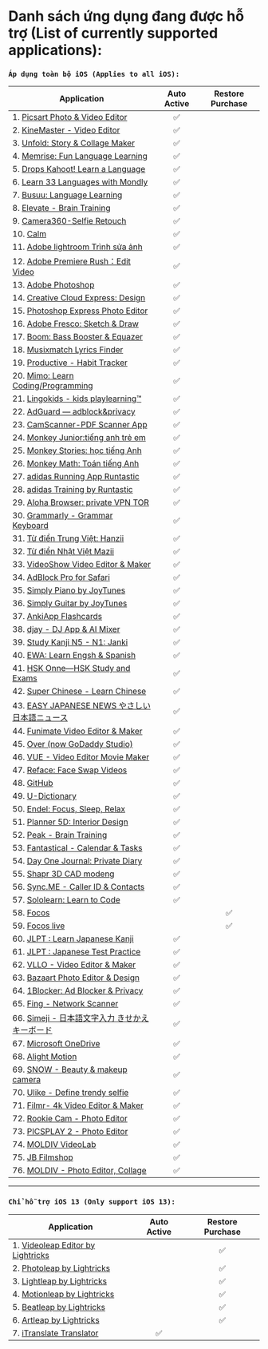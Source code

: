 # Danh sách ứng dụng đang được hỗ trợ (List of currently supported applications):

### ```Áp dụng toàn bộ iOS (Applies to all iOS):```

|Application|Auto Active |Restore Purchase|
|--------------|:------:|:------:|
|1. [Picsart Photo & Video Editor](https://apps.apple.com/us/app/picsart-photo-video-editor/id587366035) | ✅|
|2. [KineMaster - Video Editor](https://apps.apple.com/us/app/kinemaster-video-editor/id1223932558) |✅|
|3. [Unfold: Story & Collage Maker](https://apps.apple.com/us/app/unfold-story-collage-maker/id1247275033) |✅|
|4. [Memrise: Fun Language Learning](https://apps.apple.com/us/app/memrise-fun-language-learning/id635966718) |✅|
|5. [Drops Kahoot! Learn a Language](https://apps.apple.com/us/app/drops-kahoot-learn-a-language/id939540371) |✅|
|6. [Learn 33 Languages with Mondly](https://apps.apple.com/us/app/learn-33-languages-with-mondly/id987873536) |✅|
|7. [Busuu: Language Learning](https://apps.apple.com/us/app/busuu-language-learning/id379968583)|✅|
|8. [Elevate - Brain Training](https://apps.apple.com/us/app/elevate-brain-training/id875063456) |✅|
|9. [Camera360-Selfie Retouch](https://apps.apple.com/us/app/camera360-selfie-retouch/id443354861) |✅|
|10. [Calm](https://apps.apple.com/us/app/calm/id571800810) |✅|
|11. [Adobe lightroom Trình sửa ảnh](https://apps.apple.com/vn/app/adobe-lightroom-tr%C3%ACnh-s%E1%BB%ADa-%E1%BA%A3nh/id878783582?l=vi) |✅|
|12. [Adobe Premiere Rush：Edit Video](https://apps.apple.com/vn/app/adobe-premiere-rush-edit-video/id1188753863?l=vi) |✅|
|13. [Adobe Photoshop](https://apps.apple.com/vn/app/adobe-photoshop/id1457771281) |✅|
|14. [Creative Cloud Express: Design](https://apps.apple.com/vn/app/creative-cloud-express-design/id1051937863?l=vi) |✅|
|15. [Photoshop Express Photo Editor](https://apps.apple.com/jp/app/photoshop-express-photo-editor/id331975235?l=en) |✅|
|16. [Adobe Fresco: Sketch & Draw](https://apps.apple.com/vn/app/adobe-fresco-sketch-draw/id1458660369?l=vi) |✅|
|17. [Boom: Bass Booster & Equazer](https://apps.apple.com/us/app/boom-bass-booster-equazer/id1065511007) |✅|
|18. [Musixmatch Lyrics Finder](https://apps.apple.com/us/app/musixmatch-lyrics-finder/id448278467) |✅|
|19. [Productive - Habit Tracker](https://apps.apple.com/us/app/productive-habit-tracker/id983826477) |✅|
|20. [Mimo: Learn Coding/Programming](https://apps.apple.com/us/app/mimo-learn-coding-programming/id1133960732) |✅|
|21. [Lingokids - kids playlearning™](https://apps.apple.com/us/app/lingokids-playlearning/id1002043426) |✅|
|22. [AdGuard — adblock&privacy](https://apps.apple.com/us/app/adguard-adblock-privacy/id1047223162) |✅|
|23. [CamScanner-PDF Scanner App](https://apps.apple.com/us/app/camscanner-pdf-scanner-app/id388627783) |✅|
|24. [Monkey Junior:tiếng anh trẻ em](https://apps.apple.com/vn/app/monkey-junior-ti%E1%BA%BFng-anh-tr%E1%BA%BB-em/id930331514?l=vi) |✅|
|25. [Monkey Stories: học tiếng Anh](https://apps.apple.com/vn/app/monkey-stories-h%E1%BB%8Dc-ti%E1%BA%BFng-anh/id1236664909?l=vi) |✅|
|26. [Monkey Math: Toán tiếng Anh](https://apps.apple.com/vn/app/monkey-math-to%C3%A1n-ti%E1%BA%BFng-anh/id1298508851?l=vi) |✅|
|27. [adidas Running App Runtastic](https://apps.apple.com/us/app/adidas-running-app-runtastic/id336599882) |✅|
|28. [adidas Training by Runtastic](https://apps.apple.com/us/app/adidas-training-by-runtastic/id1035263816) |✅|
|29. [Aloha Browser: private VPN TOR](https://apps.apple.com/us/app/aloha-browser-private-vpn-tor/id1105317682) |✅|
|30. [Grammarly - Grammar Keyboard](https://apps.apple.com/us/app/grammarly-grammar-keyboard/id1158877342) |✅|
|31. [Từ điển Trung Việt: Hanzii](https://apps.apple.com/vn/app/từ-điển-trung-việt-hanzii/id1468400944?l=vi) |✅|
|32. [Từ điển Nhật Việt Mazii](https://apps.apple.com/vn/app/t%E1%BB%AB-%C4%91i%E1%BB%83n-nh%E1%BA%ADt-vi%E1%BB%87t-mazii/id933081417?l=vi) |✅|
|33. [VideoShow Video Editor & Maker](https://apps.apple.com/us/app/videoshow-video-editor-maker/id930380089) |✅|
|34. [AdBlock Pro for Safari](https://apps.apple.com/us/app/adblock-pro-for-safari/id1018301773) |✅|
|35. [Simply Piano by JoyTunes](https://apps.apple.com/us/app/simply-piano-by-joytunes/id1019442026) |✅|
|36. [Simply Guitar by JoyTunes](https://apps.apple.com/us/app/simply-guitar-by-joytunes/id1476695335) |✅|
|37. [AnkiApp Flashcards](https://apps.apple.com/us/app/ankiapp-flashcards/id689185915) |✅|
|38. [djay - DJ App & AI Mixer](https://apps.apple.com/us/app/djay-dj-app-ai-mixer/id450527929) |✅|
|39. [Study Kanji N5 - N1: Janki](https://apps.apple.com/vn/app/study-kanji-n5-n1-janki/id1491115955) |✅|
|40. [EWA: Learn Engsh & Spanish](https://apps.apple.com/us/app/ewa-learn-engsh-spanish/id1200778841) |✅|
|41. [HSK Onne—HSK Study and Exams](https://apps.apple.com/us/app/hsk-onne-hsk-study-and-exams/id1335503360) |✅|
|42. [Super Chinese - Learn Chinese](https://apps.apple.com/us/app/super-chinese-learn-chinese/id1462500984) |✅|
|43. [EASY JAPANESE NEWS やさしい日本語ニュース](https://apps.apple.com/us/app/easy-japanese-news-%E3%82%84%E3%81%95%E3%81%97%E3%81%84%E6%97%A5%E6%9C%AC%E8%AA%9E%E3%83%8B%E3%83%A5%E3%83%BC%E3%82%B9/id1107177166) |✅|
|44. [Funimate Video Editor & Maker](https://apps.apple.com/us/app/funimate-video-editor-maker/id844570015) |✅|
|45. [Over (now GoDaddy Studio)](https://apps.apple.com/vn/app/over-graphic-design-maker/id535811906) |✅|
|46. [VUE - Video Editor Movie Maker](https://apps.apple.com/us/app/vue-video-editor-movie-maker/id1458609369) |✅|
|47. [Reface: Face Swap Videos](https://apps.apple.com/us/app/reface-face-swap-videos/id1488782587) |✅|
|48. [GitHub](https://apps.apple.com/us/app/github/id1477376905) |✅|
|49. [U-Dictionary](https://apps.apple.com/us/app/u-dictionary/id1319771553) |✅|
|50. [Endel: Focus, Sleep, Relax](https://apps.apple.com/us/app/endel-focus-sleep-relax/id1346247457) |✅|
|51. [Planner 5D: Interior Desig‪n](https://apps.apple.com/us/app/planner-5d-interior-design/id606173978) |✅|
|52. [Peak - Brain Training](https://apps.apple.com/us/app/peak-brain-training/id806223188) |✅|
|53. [Fantastical - Calendar & Tasks](https://apps.apple.com/us/app/fantastical-calendar-tasks/id718043190) |✅|
|54. [Day One Journal: Private Diary](https://apps.apple.com/us/app/day-one-journal-private-diary/id1044867788) |✅|
|55. [Shapr 3D CAD modeng](https://apps.apple.com/us/app/shapr-3d-cad-modeng/id1091675654) |✅|
|56. [Sync.ME - Caller ID & Contacts](https://apps.apple.com/us/app/sync-me-caller-id-contacts/id340787494) |✅|
|57. [Sololearn: Learn to Code](https://apps.apple.com/us/app/sololearn-learn-to-code/id1210079064) |✅|
|58. [Focos](https://apps.apple.com/us/app/focos/id1274938524) ||✅|
|59. [Focos live](https://apps.apple.com/us/app/focos-live/id1461690085) ||✅|
|60. [JLPT : Learn Japanese Kanji](https://apps.apple.com/us/app/jlpt-learn-japanese-kanji/id1542899846) |✅|
|61. [JLPT : Japanese Test Practice](https://apps.apple.com/us/app/jlpt-japanese-test-practice/id1564455047) |✅|
|62. [VLLO - Video Editor & Maker](https://apps.apple.com/us/app/vllo-video-editor-maker/id952050883) |✅|
|63. [Bazaart Photo Editor & Design](https://apps.apple.com/us/app/bazaart-photo-editor-design/id515094775) |✅|
|64. [1Blocker: Ad Blocker & Privacy](https://apps.apple.com/us/app/1blocker-ad-blocker-privacy/id1365531024) |✅|
|65. [Fing - Network Scanner](https://apps.apple.com/us/app/fing-network-scanner/id430921107) |✅|
|66. [Simeji - 日本語文字入力 きせかえキーボード](https://apps.apple.com/jp/app/simeji-%E6%97%A5%E6%9C%AC%E8%AA%9E%E6%96%87%E5%AD%97%E5%85%A5%E5%8A%9B-%E3%81%8D%E3%81%9B%E3%81%8B%E3%81%88%E3%82%AD%E3%83%BC%E3%83%9C%E3%83%BC%E3%83%89/id899997582) |✅|
|67. [Microsoft OneDrive](https://apps.apple.com/us/app/microsoft-onedrive/id477537958) |✅|
|68. [Alight Motion](https://apps.apple.com/us/app/alight-motion/id1459833443) |✅|
|69. [SNOW - Beauty & makeup camera](https://apps.apple.com/us/app/snow-beauty-makeup-camera/id1022267439) |✅|
|70. [Ulike - Define trendy selfie](https://apps.apple.com/vn/app/ulike-define-trendy-selfie/id1398796436?l=vi) |✅|
|71. [Filmr- 4k Video Editor & Maker](https://apps.apple.com/us/app/filmr-4k-video-editor-maker/id1171358257) |✅|
|72. [Rookie Cam - Photo Editor](https://apps.apple.com/us/app/rookie-cam-photo-editor/id799406905) |✅|
|73. [PICSPLAY 2 - Photo Editor](https://apps.apple.com/us/app/picsplay-2-photo-editor/id942064355) |✅|
|74. [MOLDIV VideoLab](https://apps.apple.com/us/app/moldiv-videolab/id1316793809) |✅|
|75. [JB Filmshop](https://apps.apple.com/us/app/jb-filmshop/id1453820998) |✅|
|76. [MOLDIV - Photo Editor, Collage](https://apps.apple.com/us/app/moldiv-photo-editor-collage/id608188610) |✅|

--------------------
### ```Chỉ hỗ trợ iOS 13 (Only support iOS 13):```

|Application|Auto Active |Restore Purchase|
|--------------|:------:|:------:|
|1. [Videoleap Editor by Lightricks](https://apps.apple.com/us/app/videoleap-editor-by-lightricks/id1255135442) ||✅|
|2. [Photoleap by Lightricks](https://apps.apple.com/us/app/photoleap-by-lightricks/id1191337894) ||✅|
|3. [Lightleap by Lightricks](https://apps.apple.com/us/app/lightleap-by-llightricks/id1254875992) ||✅|
|4. [Motionleap by Lightricks](https://apps.apple.com/us/app/motionleap-by-lightricks/id1381206010) ||✅|
|5. [Beatleap by Lightricks](https://apps.apple.com/us/app/beatleap-by-lightricks/id1516149480) ||✅|
|6. [Artleap by Lightricks](https://apps.apple.com/us/app/artleap-by-lightricks/id1503066339) ||✅|
|7. [iTranslate Translator](https://apps.apple.com/us/app/itranslate-translator/id288113403) |✅|


    

